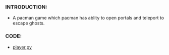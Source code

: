 
### INTRODUCTION:
- A pacman game which pacman has ablity to open portals and teleport to escape ghosts.
### CODE:
- [player.py](player.md) 
